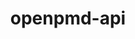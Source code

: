 ---
title: "openpmd-api"
layout: cache
categories: [package, develop-2025-04-20]
meta: {"compilers": ["cce@18.0.0", "gcc@11.1.0", "gcc@11.4.0", "intel-oneapi-compilers@2025.1.0"], "num_specs": 9, "num_specs_by_stack": {"data-vis-sdk": 1, "e4s": 3, "e4s-cray-rhel": 1, "e4s-neoverse-v2": 2, "e4s-oneapi": 1, "e4s-rocm-external": 1, "root": 9}, "oss": ["rhel8", "ubuntu20.04", "ubuntu22.04"], "platforms": ["linux"], "stacks": ["data-vis-sdk", "e4s", "e4s-cray-rhel", "e4s-neoverse-v2", "e4s-oneapi", "e4s-rocm-external", "root"], "targets": ["neoverse_v2", "x86_64_v3"], "versions": ["0.16.1"]}
spec_details: [{"compiler": "gcc@11.4.0", "hash": "2x2z4zzp4fzeyqszklpihhmodnceik7f", "os": "ubuntu22.04", "platform": "linux", "size": "-", "stacks": ["e4s", "root"], "target": "x86_64_v3", "variants": ["+adios2", "build_system=cmake", "build_type=Release", "generator=make", "+hdf5", "~ipo", "+mpi", "~python", "+shared"], "versions": ["0.16.1"]}, {"compiler": "intel-oneapi-compilers@2025.1.0", "hash": "4ffb3i5ch2bvl6oaktmydlufwbpcq2in", "os": "ubuntu22.04", "platform": "linux", "size": "-", "stacks": ["e4s-oneapi", "root"], "target": "x86_64_v3", "variants": ["+adios2", "build_system=cmake", "build_type=Release", "generator=make", "+hdf5", "~ipo", "+mpi", "~python", "+shared"], "versions": ["0.16.1"]}, {"compiler": "cce@18.0.0", "hash": "jqgdtjym2qwe6lfjxdup6wgrpuyt4sjc", "os": "rhel8", "platform": "linux", "size": "-", "stacks": ["e4s-cray-rhel", "root"], "target": "x86_64_v3", "variants": ["+adios2", "build_system=cmake", "build_type=Release", "generator=make", "+hdf5", "~ipo", "+mpi", "~python", "+shared"], "versions": ["0.16.1"]}, {"compiler": "gcc@11.4.0", "hash": "l6nvuq7ymi5lwreovgcaou2eoi3spnt7", "os": "ubuntu22.04", "platform": "linux", "size": "-", "stacks": ["e4s-rocm-external", "root"], "target": "x86_64_v3", "variants": ["+adios2", "build_system=cmake", "build_type=Release", "generator=make", "+hdf5", "~ipo", "+mpi", "+python", "+shared"], "versions": ["0.16.1"]}, {"compiler": "gcc@11.1.0", "hash": "mgocsa7jykigdwv7vu6io4sde4nzdqgj", "os": "ubuntu20.04", "platform": "linux", "size": "-", "stacks": ["data-vis-sdk", "root"], "target": "x86_64_v3", "variants": ["+adios2", "build_system=cmake", "build_type=Release", "generator=make", "+hdf5", "~ipo", "+mpi", "+python", "+shared"], "versions": ["0.16.1"]}, {"compiler": "gcc@11.4.0", "hash": "rgrblpfzbblrfyai2kd57mxw5olh4szl", "os": "ubuntu22.04", "platform": "linux", "size": "-", "stacks": ["e4s-neoverse-v2", "root"], "target": "neoverse_v2", "variants": ["+adios2", "build_system=cmake", "build_type=Release", "generator=make", "+hdf5", "~ipo", "+mpi", "~python", "+shared"], "versions": ["0.16.1"]}, {"compiler": "gcc@11.4.0", "hash": "so5s4vgny42ir5ukyshqrua6ynwolrzg", "os": "ubuntu22.04", "platform": "linux", "size": "-", "stacks": ["e4s", "root"], "target": "x86_64_v3", "variants": ["+adios2", "build_system=cmake", "build_type=Release", "generator=make", "+hdf5", "~ipo", "+mpi", "+python", "+shared"], "versions": ["0.16.1"]}, {"compiler": "gcc@11.4.0", "hash": "vo2ljmtonurisssvgvvcmvfop3kvu3r2", "os": "ubuntu22.04", "platform": "linux", "size": "-", "stacks": ["e4s", "root"], "target": "x86_64_v3", "variants": ["+adios2", "build_system=cmake", "build_type=Release", "generator=make", "+hdf5", "~ipo", "+mpi", "~python", "+shared"], "versions": ["0.16.1"]}, {"compiler": "gcc@11.4.0", "hash": "whbmz5inmrwzxxtss3fyk2j46sc224f4", "os": "ubuntu22.04", "platform": "linux", "size": "-", "stacks": ["e4s-neoverse-v2", "root"], "target": "neoverse_v2", "variants": ["+adios2", "build_system=cmake", "build_type=Release", "generator=make", "+hdf5", "~ipo", "+mpi", "~python", "+shared"], "versions": ["0.16.1"]}]
---